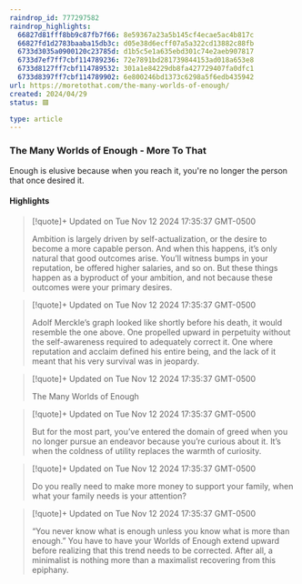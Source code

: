 ```yaml
---
raindrop_id: 777297582
raindrop_highlights:
  66827d81fff8bb9c87fb7f66: 8e59367a23a5b145cf4ecae5ac4b817c
  66827fd1d2783baaba15db3c: d05e38d6ecff07a5a322cd13882c88fb
  6733d3035a0900120c23785d: d1b5c5e1a635ebd301c74e2aeb907817
  6733d7ef7ff7cbf114789236: 72e7891bd281739844153ad018a653e8
  6733d8127ff7cbf114789532: 301a1e84229db8fa427729407fa0dfc1
  6733d8397ff7cbf114789902: 6e800246bd1373c6298a5f6edb435942
url: https://moretothat.com/the-many-worlds-of-enough/
created: 2024/04/29
status: 🟥

type: article
---
```



### The Many Worlds of Enough - More To That

Enough is elusive because when you reach it, you&#39;re no longer the person that once desired it.

#### Highlights

> [!quote]+ Updated on Tue Nov 12 2024 17:35:37 GMT-0500
>
> Ambition is largely driven by self-actualization, or the desire to become a more capable person. And when this happens, it’s only natural that good outcomes arise. You’ll witness bumps in your reputation, be offered higher salaries, and so on. But these things happen as a byproduct of your ambition, and not because these outcomes were your primary desires.

> [!quote]+ Updated on Tue Nov 12 2024 17:35:37 GMT-0500
>
> Adolf Merckle’s graph looked like shortly before his death, it would resemble the one above. One propelled upward in perpetuity without the self-awareness required to adequately correct it. One where reputation and acclaim defined his entire being, and the lack of it meant that his very survival was in jeopardy.

> [!quote]+ Updated on Tue Nov 12 2024 17:35:37 GMT-0500
>
> The Many Worlds of Enough

> [!quote]+ Updated on Tue Nov 12 2024 17:35:37 GMT-0500
>
> But for the most part, you’ve entered the domain of greed when you no longer pursue an endeavor because you’re curious about it. It’s when the coldness of utility replaces the warmth of curiosity.

> [!quote]+ Updated on Tue Nov 12 2024 17:35:37 GMT-0500
>
> Do you really need to make more money to support your family, when what your family needs is your attention?

> [!quote]+ Updated on Tue Nov 12 2024 17:35:37 GMT-0500
>
> “You never know what is enough unless you know what is more than enough.” You have to have your Worlds of Enough extend upward before realizing that this trend needs to be corrected. After all, a minimalist is nothing more than a maximalist recovering from this epiphany.
